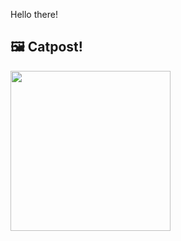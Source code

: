 Hello there!



## 🖼️ Catpost!

<sub>
    <img src="https://cdn2.thecatapi.com/images/MjA2MTc4MA.jpg" height="256">
</sub>

